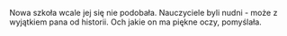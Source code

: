 ﻿Nowa szkoła wcale jej się nie podobała. Nauczyciele byli nudni - może z wyjątkiem pana od historii. Och jakie on ma piękne oczy, pomyślała. <Akapit>